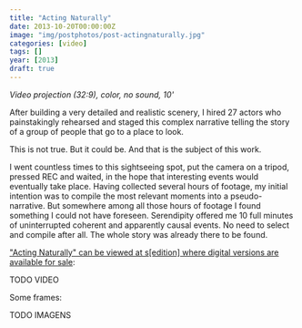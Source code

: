 ```yaml
---
title: "Acting Naturally"
date: 2013-10-20T00:00:00Z
image: "img/postphotos/post-actingnaturally.jpg"
categories: [video]
tags: []
year: [2013]
draft: true
---
```


_Video projection (32:9), color, no sound, 10'_

After building a very detailed and realistic scenery, I hired 27 actors who painstakingly rehearsed and staged this complex narrative telling the story of a group of people that go to a place to look.
<!--more-->

This is not true. But it could be. And that is the subject of this work.

I went countless times to this sightseeing spot, put the camera on a tripod, pressed REC and waited, in the hope that interesting events would eventually take place. Having collected several hours of footage, my initial intention was to compile the most relevant moments into a pseudo-narrative. But somewhere among all those hours of footage I found something I could not have foreseen. Serendipity offered me 10 full minutes of uninterrupted coherent and apparently causal events. No need to select and compile after all. The whole story was already there to be found.

["Acting Naturally" can be viewed at s[edition] where digital versions are available for sale][1]:

TODO VIDEO

Some frames:

TODO IMAGENS

[1]: http://www.seditionart.com/nuno_godinho/acting-naturally
